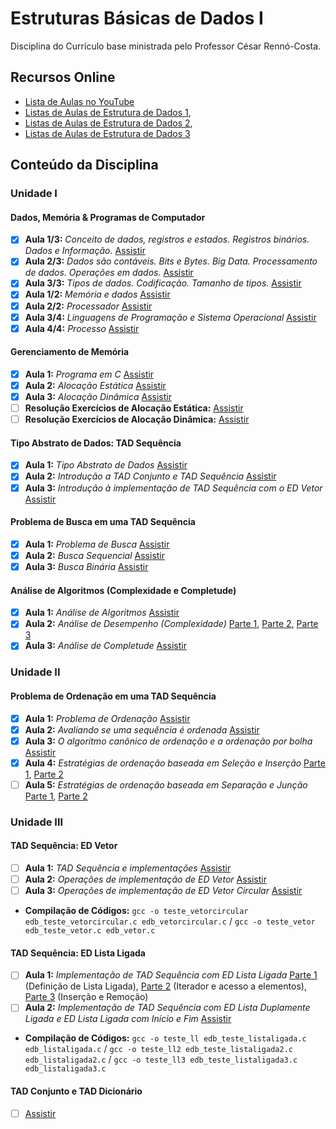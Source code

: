 # Estruturas Básicas de Dados I
Disciplina do Currículo base ministrada pelo Professor César Rennó-Costa.

## Recursos Online
- [Lista de Aulas no YouTube](https://www.youtube.com/playlist?list=PLKEE02MA43B93wk3PpJOqJOlqmx2crBHN)
- [Listas de Aulas de Estrutura de Dados 1](https://www.youtube.com/playlist?list=PLnCmBuT0CUt_0oVhcXMA3yJlQKcm3xR0W),
- [Listas de Aulas de Estrutura de Dados 2](https://www.youtube.com/playlist?list=PL5TPkym335qzgzl0jW6Xf4XITmCofzOCy),
- [Listas de Aulas de Estrutura de Dados 3](https://www.youtube.com/playlist?list=PLxI8Can9yAHf8k8LrUePyj0y3lLpigGcl)

## Conteúdo da Disciplina
### Unidade I
#### Dados, Memória & Programas de Computador
- [x] **Aula 1/3:** _Conceito de dados, registros e estados. Registros binários. Dados e Informação._ [Assistir](https://youtu.be/LXts1nMlkTU)
- [x] **Aula 2/3:** _Dados são contáveis. Bits e Bytes. Big Data. Processamento de dados. Operações em dados._ [Assistir](https://youtu.be/XUUHf1PwTHI)
- [x] **Aula 3/3:** _Tipos de dados. Codificação. Tamanho de tipos._ [Assistir](https://youtu.be/xKZuOddVYEA)
- [x] **Aula 1/2:** _Memória e dados_ [Assistir](https://youtu.be/y9Bbl-crt0s)
- [x] **Aula 2/2:** _Processador_ [Assistir](https://youtu.be/JFAwtb8usEA)
- [x] **Aula 3/4:** _Linguagens de Programação e Sistema Operacional_ [Assistir](https://youtu.be/APN4_w4pQVo)
- [x] **Aula 4/4:** _Processo_ [Assistir](https://youtu.be/wLDsUlFCuG8)

#### Gerenciamento de Memória
- [x] **Aula 1:** _Programa em C_ [Assistir](https://youtu.be/XmHL4EYh-kY)
- [x] **Aula 2:** _Alocação Estática_ [Assistir](https://youtu.be/mTYdT7xyemQ)
- [x] **Aula 3:** _Alocação Dinâmica_ [Assistir](https://youtu.be/jIlJDt4K_o0)
- [ ] **Resolução Exercícios de Alocação Estática:** [Assistir](https://youtu.be/ZRrwCum2LPo)
- [ ] **Resolução Exercícios de Alocação Dinâmica:** [Assistir](https://youtu.be/2r_3f6L2EHw)

#### Tipo Abstrato de Dados: TAD Sequência
- [x] **Aula 1:** _Tipo Abstrato de Dados_ [Assistir](https://youtu.be/zwz8KU_ttqI)
- [x] **Aula 2:** _Introdução a TAD Conjunto e TAD Sequência_ [Assistir](https://youtu.be/iIIlz8qNVDo)
- [x] **Aula 3:** _Introdução à implementação de TAD Sequência com o ED Vetor_ [Assistir](https://youtu.be/QSYsg87mR74)

#### Problema de Busca em uma TAD Sequência
- [x] **Aula 1:** _Problema de Busca_ [Assistir](https://youtu.be/YcTo4WQynjI)
- [x] **Aula 2:** _Busca Sequencial_ [Assistir](https://youtu.be/MzOyojX7nFs)
- [x] **Aula 3:** _Busca Binária_ [Assistir](https://youtu.be/ufxEf86w9bY)

#### Análise de Algoritmos (Complexidade e Completude)
- [x] **Aula 1:** _Análise de Algoritmos_ [Assistir](https://youtu.be/qQ7JsACgV7g)
- [x] **Aula 2:** _Análise de Desempenho (Complexidade)_ [Parte 1](https://youtu.be/PmoRKdYEb7Y), [Parte 2](https://youtu.be/k02zf4kVw-M), [Parte 3](https://youtu.be/opYpcKeqDIM)
- [x] **Aula 3:** _Análise de Completude_ [Assistir](https://youtu.be/DOHHmbRq2Fs)

### Unidade II

#### Problema de Ordenação em uma TAD Sequência
- [x] **Aula 1:** _Problema de Ordenação_ [Assistir](https://youtu.be/dxMxbcoeVGk)
- [x] **Aula 2:** _Avaliando se uma sequência é ordenada_ [Assistir](https://youtu.be/m45K18BfkoM)
- [x] **Aula 3:** _O algoritmo canônico de ordenação e a ordenação por bolha_ [Assistir](https://youtu.be/nUr-PSRYa70)
- [x] **Aula 4:** _Estratégias de ordenação baseada em Seleção e Inserção_ [Parte 1](https://youtu.be/cItMITJOrBM), [Parte 2](https://youtu.be/c0EXEgAQgmE)
- [ ] **Aula 5:** _Estratégias de ordenação baseada em Separação e Junção_ [Parte 1](https://youtu.be/HzS_2ZmL--U), [Parte 2](https://youtu.be/PSRNCF2ZWJc)

### Unidade III

#### TAD Sequência: ED Vetor
- [ ] **Aula 1:** _TAD Sequência e implementações_ [Assistir](https://youtu.be/QFMdNProPaw)
- [ ] **Aula 2:** _Operações de implementação de ED Vetor_ [Assistir](https://youtu.be/dH1vvok-KTI)
- [ ] **Aula 3:** _Operações de implementação de ED Vetor Circular_ [Assistir](https://youtu.be/064S6n0_xcc)
- **Compilação de Códigos:** `gcc -o teste_vetorcircular edb_teste_vetorcircular.c edb_vetorcircular.c` / `gcc -o teste_vetor edb_teste_vetor.c edb_vetor.c`

#### TAD Sequência: ED Lista Ligada
- [ ] **Aula 1:** _Implementação de TAD Sequência com ED Lista Ligada_ [Parte 1](https://youtu.be/8AkLrPoefnQ) (Definição de Lista Ligada), [Parte 2](https://youtu.be/vT2ZnhOtI0E) (Iterador e acesso a elementos), [Parte 3](https://youtu.be/PP-8qdXbrB0) (Inserção e Remoção)
- [ ] **Aula 2:** _Implementação de TAD Sequência com ED Lista Duplamente Ligada e ED Lista Ligada com Início e Fim_ [Assistir](https://youtu.be/wYfR1oMuLV0)
- **Compilação de Códigos:** `gcc -o teste_ll edb_teste_listaligada.c edb_listaligada.c` / `gcc -o teste_ll2 edb_teste_listaligada2.c edb_listaligada2.c` / `gcc -o teste_ll3 edb_teste_listaligada3.c edb_listaligada3.c`

#### TAD Conjunto e TAD Dicionário
- [ ] [Assistir](https://youtu.be/P7pXz3ziDnI)
